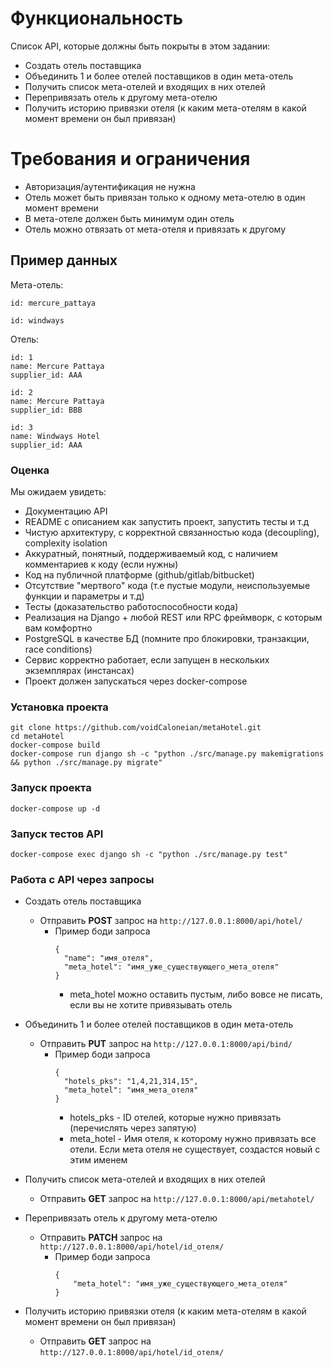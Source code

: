 # Функциональность

Список API, которые должны быть покрыты в этом задании:

- Создать отель поставщика
- Объединить 1 и более отелей поставщиков в один мета-отель
- Получить список мета-отелей и входящих в них отелей
- Перепривязать отель к другому мета-отелю
- Получить историю привязки отеля (к каким мета-отелям в какой момент времени он был привязан)

# Требования и ограничения

- Авторизация/аутентификация не нужна
- Отель может быть привязан только к одному мета-отелю в один момент времени
- В мета-отеле должен быть минимум один отель
- Отель можно отвязать от мета-отеля и привязать к другому

## Пример данных

Мета-отель:

```
id: mercure_pattaya

id: windways
```

Отель:
```
id: 1
name: Mercure Pattaya
supplier_id: AAA

id: 2
name: Mercure Pattaya
supplier_id: BBB

id: 3
name: Windways Hotel
supplier_id: AAA
```

### Оценка
Мы ожидаем увидеть:

- Документацию API
- README с описанием как запустить проект, запустить тесты и т.д
- Чистую архитектуру, с корректной связанностью кода (decoupling), complexity isolation
- Аккуратный, понятный, поддерживаемый код, с наличием комментариев к коду (если нужны)
- Код на публичной платформе (github/gitlab/bitbucket)
- Отсутствие "мертвого" кода (т.е пустые модули, неиспользуемые функции и параметры и т.д)
- Тесты (доказательство работоспособности кода)
- Реализация на Django + любой REST или RPC фреймворк, с которым вам комфортно
- PostgreSQL в качестве БД (помните про блокировки, транзакции, race conditions)
- Сервис корректно работает, если запущен в нескольких экземплярах (инстансах)
- Проект должен запускаться через docker-compose

### Установка проекта

```code
git clone https://github.com/voidCaloneian/metaHotel.git
cd metaHotel
docker-compose build
docker-compose run django sh -c "python ./src/manage.py makemigrations && python ./src/manage.py migrate"
```

### Запуск проекта
```code
docker-compose up -d
```

### Запуск тестов API
```code
docker-compose exec django sh -c "python ./src/manage.py test"
```

### Работа с API через запросы
- Создать отель поставщика
  - Отправить **POST** запрос на ```http://127.0.0.1:8000/api/hotel/``` 
    - Пример боди запроса
      ```code
      {
        "name": "имя_отеля",
        "meta_hotel": "имя_уже_существующего_мета_отеля"  
      }
      ```
      - meta_hotel можно оставить пустым, либо вовсе не писать, если вы не хотите привязывать отель
- Объединить 1 и более отелей поставщиков в один мета-отель
  - Отправить **PUT** запрос на ```http://127.0.0.1:8000/api/bind/```
    - Пример боди запроса 
      ```code
      {
        "hotels_pks": "1,4,21,314,15",
        "meta_hotel": "имя_мета_отеля" 
      }
      ```
      - hotels_pks - ID отелей, которые нужно привязать (перечислять через запятую)
      - meta_hotel - Имя отеля, к которому нужно привязать все отели. Если мета отеля не существует, создастся новый с этим именем

- Получить список мета-отелей и входящих в них отелей
  - Отправить **GET** запрос на ```http://127.0.0.1:8000/api/metahotel/```

- Перепривязать отель к другому мета-отелю 
  - Отправить **PATCH** запрос на ```http://127.0.0.1:8000/api/hotel/id_отеля/```
    - Пример боди запроса 
      ```code
      {
          "meta_hotel": "имя_уже_существующего_мета_отеля"
      }
      ```
- Получить историю привязки отеля (к каким мета-отелям в какой момент времени он был привязан)
  - Отправить **GET** запрос на ```http://127.0.0.1:8000/api/hotel/id_отеля/```
